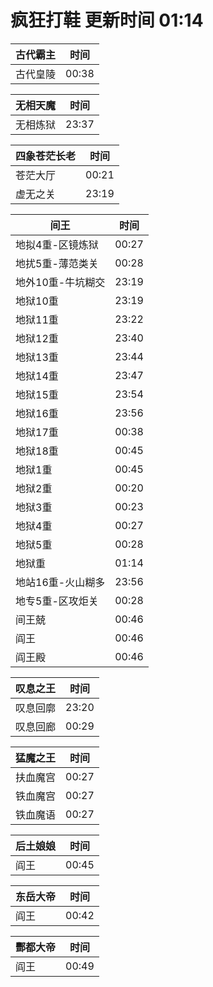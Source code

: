 # 疯狂打鞋 更新时间 01:14

| 古代霸主   | 时间    |
|--------|-------|
| 古代皇陵 | 00:38 |

| 无相天魔   | 时间    |
|--------|-------|
| 无相炼狱 | 23:37 |

| 四象苍茫长老   | 时间    |
|--------|-------|
| 苍茫大厅 | 00:21 |
| 虚无之关 | 23:19 |

| 间王   | 时间    |
|--------|-------|
| 地拟4重-区镜炼狱 | 00:27 |
| 地扰5重-薄范类关 | 00:28 |
| 地外10重-牛坑糊交 | 23:19 |
| 地狱10重 | 23:19 |
| 地狱11重 | 23:22 |
| 地狱12重 | 23:40 |
| 地狱13重 | 23:44 |
| 地狱14重 | 23:47 |
| 地狱15重 | 23:54 |
| 地狱16重 | 23:56 |
| 地狱17重 | 00:38 |
| 地狱18重 | 00:45 |
| 地狱1重 | 00:45 |
| 地狱2重 | 00:20 |
| 地狱3重 | 00:23 |
| 地狱4重 | 00:27 |
| 地狱5重 | 00:28 |
| 地狱重 | 01:14 |
| 地站16重-火山糊多 | 23:56 |
| 地专5重-区攻炬关 | 00:28 |
| 间王兢 | 00:46 |
| 阎王 | 00:46 |
| 阎王殿 | 00:46 |

| 叹息之王   | 时间    |
|--------|-------|
| 叹息回廓 | 23:20 |
| 叹息回廊 | 00:29 |

| 猛魔之王   | 时间    |
|--------|-------|
| 扶血魔宫 | 00:27 |
| 铁血魔宫 | 00:27 |
| 铁血魔语 | 00:27 |

| 后土娘娘   | 时间    |
|--------|-------|
| 阎王 | 00:45 |

| 东岳大帝   | 时间    |
|--------|-------|
| 阎王 | 00:42 |

| 酆都大帝   | 时间    |
|--------|-------|
| 阎王 | 00:49 |